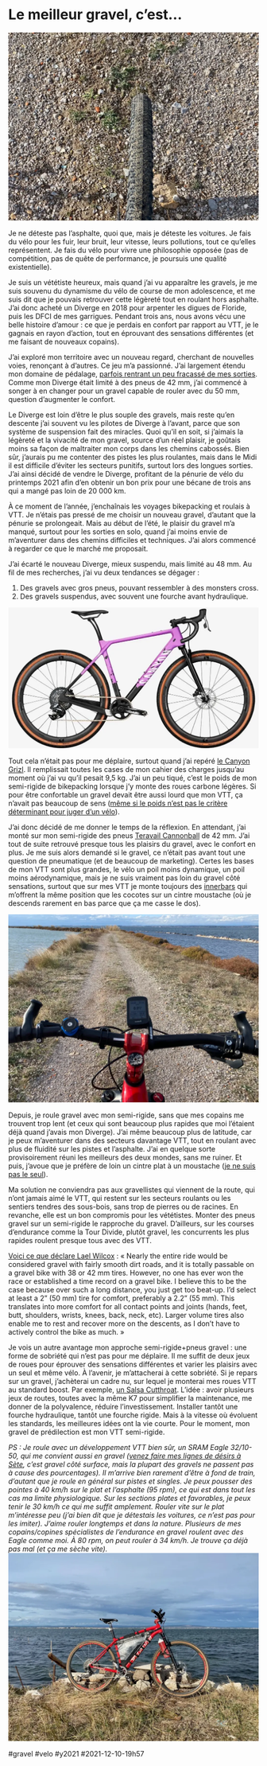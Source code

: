 # Le meilleur gravel, c’est…

![Teravail Cannonball](_i/IMG_4141.webp)

Je ne déteste pas l’asphalte, quoi que, mais je déteste les voitures. Je fais du vélo pour les fuir, leur bruit, leur vitesse, leurs pollutions, tout ce qu’elles représentent. Je fais du vélo pour vivre une philosophie opposée (pas de compétition, pas de quête de performance, je poursuis une qualité existentielle).

Je suis un vététiste heureux, mais quand j’ai vu apparaître les gravels, je me suis souvenu du dynamisme du vélo de course de mon adolescence, et me suis dit que je pouvais retrouver cette légèreté tout en roulant hors asphalte. J’ai donc acheté un Diverge en 2018 pour arpenter les digues de Floride, puis les DFCI de mes garrigues. Pendant trois ans, nous avons vécu une belle histoire d’amour : ce que je perdais en confort par rapport au VTT, je le gagnais en rayon d’action, tout en éprouvant des sensations différentes (et me faisant de nouveaux copains).

J’ai exploré mon territoire avec un nouveau regard, cherchant de nouvelles voies, renonçant à d’autres. Ce jeu m’a passionné. J’ai largement étendu mon domaine de pédalage, [parfois rentrant un peu fracassé de mes sorties](../../../../2020/10/mini-aventure-gravel-de-la-nuit-a-la-nuit.md). Comme mon Diverge était limité à des pneus de 42 mm, j’ai commencé à songer à en changer pour un gravel capable de rouler avec du 50 mm, question d’augmenter le confort.

Le Diverge est loin d’être le plus souple des gravels, mais reste qu’en descente j’ai souvent vu les pilotes de Diverge à l’avant, parce que son système de suspension fait des miracles. Quoi qu’il en soit, si j’aimais la légèreté et la vivacité de mon gravel, source d’un réel plaisir, je goûtais moins sa façon de maltraiter mon corps dans les chemins cabossés. Bien sûr, j’aurais pu me contenter des pistes les plus roulantes, mais dans le Midi il est difficile d’éviter les secteurs punitifs, surtout lors des longues sorties. J’ai ainsi décidé de vendre le Diverge, profitant de la pénurie de vélo du printemps 2021 afin d’en obtenir un bon prix pour une bécane de trois ans qui a mangé pas loin de 20 000 km.

À ce moment de l’année, j’enchaînais les voyages bikepacking et roulais à VTT. Je n’étais pas pressé de me choisir un nouveau gravel, d’autant que la pénurie se prolongeait. Mais au début de l’été, le plaisir du gravel m’a manqué, surtout pour les sorties en solo, quand j’ai moins envie de m’aventurer dans des chemins difficiles et techniques. J’ai alors commencé à regarder ce que le marché me proposait.

J’ai écarté le nouveau Diverge, mieux suspendu, mais limité au 48 mm. Au fil de mes recherches, j’ai vu deux tendances se dégager :

1. Des gravels avec gros pneus, pouvant ressembler à des monsters cross.
2. Des gravels suspendus, avec souvent une fourche avant hydraulique.

![Grizl CF SLX 8 eTap Suspension](_i/canyon.webp)

Tout cela n’était pas pour me déplaire, surtout quand j’ai repéré [le Canyon Grizl](https://www.canyon.com/fr-fr/velos-de-gravel/bike-packing/grizl/cf-slx/grizl-cf-slx-8-etap-suspension/2715.html?dwvar_2715_pv_rahmenfarbe=VT%2FBK). Il remplissait toutes les cases de mon cahier des charges jusqu’au moment où j’ai vu qu’il pesait 9,5 kg. J’ai un peu tiqué, c’est le poids de mon semi-rigide de bikepacking lorsque j’y monte des roues carbone légères. Si pour être confortable un gravel devait être aussi lourd que mon VTT, ça n’avait pas beaucoup de sens ([même si le poids n’est pas le critère déterminant pour juger d’un vélo](https://www.youtube.com/watch?v=sDzMrbJTK-U)).

J’ai donc décidé de me donner le temps de la réflexion. En attendant, j’ai monté sur mon semi-rigide des pneus [Teravail Cannonball](https://teravail.com/products/cannonball-tire#/) de 42 mm. J’ai tout de suite retrouvé presque tous les plaisirs du gravel, avec le confort en plus. Je me suis alors demandé si le gravel, ce n’était pas avant tout une question de pneumatique (et de beaucoup de marketing). Certes les bases de mon VTT sont plus grandes, le vélo un poil moins dynamique, un poil moins aérodynamique, mais je ne suis vraiment pas loin du gravel côté sensations, surtout que sur mes VTT je monte toujours des [innerbars](https://www.sq-lab.com/produkte/innerbarends/sqlab-innerbarends-411.html) qui m’offrent la même position que les cocotes sur un cintre moustache (où je descends rarement en bas parce que ça me casse le dos).

![Innerbars](_i/IMG_4139.webp)

Depuis, je roule gravel avec mon semi-rigide, sans que mes copains me trouvent trop lent (et ceux qui sont beaucoup plus rapides que moi l’étaient déjà quand j’avais mon Diverge). J’ai même beaucoup plus de latitude, car je peux m’aventurer dans des secteurs davantage VTT, tout en roulant avec plus de fluidité sur les pistes et l’asphalte. J’ai en quelque sorte provisoirement réuni les meilleurs des deux mondes, sans me ruiner. Et puis, j’avoue que je préfère de loin un cintre plat à un moustache ([je ne suis pas le seul](https://www.youtube.com/watch?v=1X-atbNA-sw)).

Ma solution ne conviendra pas aux gravellistes qui viennent de la route, qui n’ont jamais aimé le VTT, qui restent sur les secteurs roulants ou les sentiers tendres des sous-bois, sans trop de pierres ou de racines. En revanche, elle est un bon compromis pour les vététistes. Monter des pneus gravel sur un semi-rigide le rapproche du gravel. D’ailleurs, sur les courses d’endurance comme la Tour Divide, plutôt gravel, les concurrents les plus rapides roulent presque tous avec des VTT.

[Voici ce que déclare Lael Wilcox](https://www.renehersecycles.com/lael-wilcox-what-makes-a-great-bikepacking-tire/) : « Nearly the entire ride would be considered gravel with fairly smooth dirt roads, and it is totally passable on a gravel bike with 38 or 42 mm tires. However, no one has ever won the race or established a time record on a gravel bike. I believe this to be the case because over such a long distance, you just get too beat-up. I’d select at least a 2” (50 mm) tire for comfort, preferably a 2.2” (55 mm). This translates into more comfort for all contact points and joints (hands, feet, butt, shoulders, wrists, knees, back, neck, etc). Larger volume tires also enable me to rest and recover more on the descents, as I don’t have to actively control the bike as much. »

Je vois un autre avantage mon approche semi-rigide+pneus gravel : une forme de sobriété qui n’est pas pour me déplaire. Il me suffit de deux jeux de roues pour éprouver des sensations différentes et varier les plaisirs avec un seul et même vélo. À l’avenir, je m’attacherai à cette sobriété. Si je repars sur un gravel, j’achèterai un cadre nu, sur lequel je monterai mes roues VTT au standard boost. Par exemple, [un Salsa Cutthroat](https://www.salsacycles.com/bikes/road/cutthroat). L’idée : avoir plusieurs jeux de routes, toutes avec la même K7 pour simplifier la maintenance, me donner de la polyvalence, réduire l’investissement. Installer tantôt une fourche hydraulique, tantôt une fourche rigide. Mais à la vitesse où évoluent les standards, les meilleures idées ont la vie courte. Pour le moment, mon gravel de prédilection est mon VTT semi-rigide.

*PS : Je roule avec un développement VTT bien sûr, un SRAM Eagle 32/10-50, qui me convient aussi en gravel ([venez faire mes lignes de désirs à Sète](../1/sete-par-les-chemins-insolites.md), c’est gravel côté surface, mais la plupart des gravels ne passent pas à cause des pourcentages). Il m’arrive bien rarement d’être à fond de train, d’autant que je roule en général sur pistes et singles. Je peux pousser des pointes à 40 km/h sur le plat et l’asphalte (95 rpm), ce qui est dans tout les cas ma limite physiologique. Sur les sections plates et favorables, je peux tenir le 30 km/h ce qui me suffit amplement. Rouler vite sur le plat m’intéresse peu (j’ai bien dit que je détestais les voitures, ce n’est pas pour les imiter). J’aime rouler longtemps et dans la nature. Plusieurs de mes copains/copines spécialistes de l’endurance en gravel roulent avec des Eagle comme moi. À 80 rpm, on peut rouler à 34 km/h. Je trouve ça déjà pas mal (et ça me sèche vite).*
![Mon nouveau gravel](_i/IMG_4144.webp)



#gravel #velo #y2021 #2021-12-10-19h57
